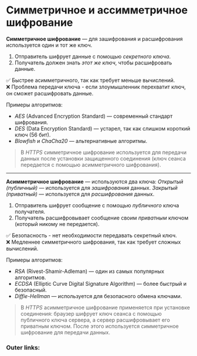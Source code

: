 
# Симметричное и ассимметричное шифрование

**Симметричное шифрование** — для зашифрования и расшифрования используется один и тот же ключ.
1. Отправитель шифрует данные с помощью *секретного ключа*.
2. Получатель должен знать *этот же ключ*, чтобы расшифровать данные.

✅ Быстрее асимметричного, так как требует меньше вычислений.  
❌ Проблема передачи ключа - если злоумышленник перехватит ключ, он сможет расшифровать данные.

Примеры алгоритмов:
- *AES* (Advanced Encryption Standard) — современный стандарт шифрования.
- *DES* (Data Encryption Standard) — устарел, так как слишком короткий ключ (56 бит).
- *Blowfish* и *ChaCha20* — альтернативные алгоритмы.

> В *HTTPS* симметричное шифрование используется для передачи данных после установки защищенного соединения (ключ сеанса передается с помощью асимметричного шифрования).

---

**Асимметричное шифрование** — используются два ключа:
*Открытый (публичный)* — используется для *зашифрования* данных.
*Закрытый (приватный)* — используется для *расшифрования* данных.

1. Отправитель шифрует сообщение с помощью *публичного* ключа получателя.
2. Получатель расшифровывает сообщение своим *приватным* ключом (который никому не передается).

✅ Безопасность - нет необходимости передавать секретный ключ.  
❌ Медленнее симметричного шифрования, так как требует сложных вычислений.

Примеры алгоритмов:
- *RSA* (Rivest-Shamir-Adleman) — один из самых популярных алгоритмов.
- *ECDSA* (Elliptic Curve Digital Signature Algorithm) — более быстрый и безопасный.
- *Diffie-Hellman* — используется для безопасного обмена ключами.

> В *HTTPS* асимметричное шифрование применяется при установке соединения: браузер шифрует ключ сеанса с помощью публичного ключа сервера, а сервер расшифровывает его приватным ключом. После этого используется симметричное шифрование для передачи данных.

### Outer links:

